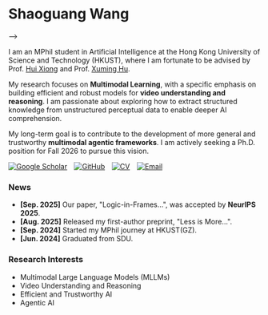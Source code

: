 <!-- 

[![senli1073](https://img.shields.io/badge/senli1073-github-blue?logo=github)](https://github.com/senli1073)

He is currently a Fellow in the Department of Earth and Planetary Sciences (EPS) at Harvard University.

#### Contact

Email: senli[at]fas.harvard.edu

#### Education
M.E., Computer Science and Technology, China University of Mining and Technology, 2022—2025.\
B.E., Data Science and Big Data Technology, China University of Mining and Technology, 2018—2022.

#### Research Interests
Deep Learning, Artificial Intelligence Seismology, Mine Microseismic.
 -->

<!-- # Shaoguang Wang

<p align="center" class="social-badges">
  <a href="https://scholar.google.com/citations?hl=en&user=WBhTMFAAAAAJ"><img alt="Google Scholar" src="https://img.shields.io/badge/Google_Scholar-Shaoguang_WANG-4285F4?logo=google-scholar&style=social"></a>
  <a href="https://github.com/shaoguangwang"><img alt="GitHub" src="https://img.shields.io/badge/GitHub-shaoguangwang-181717?logo=github&style=social"></a>
</p>

I am an MPhil student in Artificial Intelligence at the Hong Kong University of Science and Technology (GuangZhou), advised by Prof. [Hui Xiong](https://scholar.google.com/citations?user=cVDF1tkAAAAJ&hl=en) and Prof. [Xuming Hu](https://xuminghu.github.io/). My current research focuses on **Multimodal Learning**, with a specific emphasis on building efficient and robust models for video understanding and reasoning.

My long-term goal and primary interest for my PhD is to develop more general **multimodal agentic frameworks** that can reason and reflect. I am actively seeking a Ph.D. position for Fall 2026 to pursue this vision.

### Contact
- **Personal Email:** shaoguangwang9[at]gmail.com
- **Institutional Email:** swang440[at]connect.hkust-gz.edu.cn

### Education
- M.Phil., Artificial Intelligence, The Hong Kong University of Science and Technology (GuangZhou), 2024—2026 (Expected).
- B.Eng., Computer Science and Technology, Shandong University, 2020—2024.

### Research Interests
- Multimodal Large Language Models (MLLMs)
- Video Understanding and Reasoning
- Trustworthy AI
- Agentic AI -->

<!-- ---
layout: default
--- -->

# Shaoguang Wang

<!-- <div style="display: flex; align-items: flex-start;">
    <div style="flex: 1; margin-right: 20px;">
        <p>
            I am an MPhil student in Artificial Intelligence at the Hong Kong University of Science and Technology (GuangZhou), where I am fortunate to be advised by Prof. <a href="https://scholar.google.com/citations?user=cVDF1tkAAAAJ&hl=en">Hui Xiong</a> and Prof. <a href="https://xuminghu.github.io/">Xuming Hu</a>.
        </p>
        <p>
            My research focuses on <strong>Multimodal Learning</strong>, with a specific emphasis on building efficient and robust models for <strong>video understanding and reasoning</strong>. I am passionate about exploring how to extract structured knowledge from unstructured perceptual data to enable deeper AI comprehension.
        </p>
        <p>
            My long-term goal is to contribute to the development of more general and trustworthy <strong>multimodal agentic frameworks</strong>. I am actively seeking a Ph.D. position for Fall 2026 to pursue this vision.
        </p>
        <p align="left" class="social-badges">
          <a href="https://scholar.google.com/citations?hl=en&user=WBhTMFAAAAAJ" style="margin-right: 10px;"><img alt="Google Scholar" src="https://img.shields.io/badge/Google_Scholar-Shaoguang_WANG-4285F4?logo=google-scholar&style=flat"></a>
          <a href="https://github.com/shaoguangwang" style="margin-right: 10px;"><img alt="GitHub" src="https://img.shields.io/badge/GitHub-shaoguangwang-181717?logo=github&style=flat"></a>
          <a href="https://drive.google.com/file/d/1XGKZsZyPMJryoMQImAz5ffUO7epkM43l/view?usp=sharing" style="margin-right: 10px;"><img alt="CV" src="https://img.shields.io/badge/CV-PDF-D14836?logo=adobe-acrobat-reader&style=flat"></a>
          <a href="mailto:shaoguangwang9@gmail.com"><img alt="Email" src="https://img.shields.io/badge/Email-shaoguangwang9-red?logo=gmail&style=flat"></a>
        </p>
    </div>
    <!-- <div style="flex: 0 0 150px;">
        <img src="/static/assets/img/profile_pic.jpg" alt="Shaoguang Wang" style="width: 150px; border-radius: 50%;">
    </div> -->
</div> -->

<p>
    I am an MPhil student in Artificial Intelligence at the Hong Kong University of Science and Technology (HKUST), where I am fortunate to be advised by Prof. <a href="https://scholar.google.com/citations?user=cVDF1tkAAAAJ&hl=en">Hui Xiong</a> and Prof. <a href="https://xuminghu.github.io/">Xuming Hu</a>.
</p>
<p>
    My research focuses on <strong>Multimodal Learning</strong>, with a specific emphasis on building efficient and robust models for <strong>video understanding and reasoning</strong>. I am passionate about exploring how to extract structured knowledge from unstructured perceptual data to enable deeper AI comprehension.
</p>
<p>
    My long-term goal is to contribute to the development of more general and trustworthy <strong>multimodal agentic frameworks</strong>. I am actively seeking a Ph.D. position for Fall 2026 to pursue this vision.
</p>
<p align="left" class="social-badges">
  <a href="https://scholar.google.com/citations?hl=en&user=WBhTMFAAAAAJ" style="margin-right: 10px;"><img alt="Google Scholar" src="https://img.shields.io/badge/Google_Scholar-Shaoguang_WANG-4285F4?logo=google-scholar&style=flat"></a>
  <a href="https://github.com/shaoguangwang" style="margin-right: 10px;"><img alt="GitHub" src="https://img.shields.io/badge/GitHub-shaoguangwang-181717?logo=github&style=flat"></a>
  <a href="https://drive.google.com/file/d/1XGKZsZyPMJryoMQImAz5ffUO7epkM43l/view?usp=sharing" style="margin-right: 10px;"><img alt="CV" src="https://img.shields.io/badge/CV-PDF-D14836?logo=adobe-acrobat-reader&style=flat"></a>
  <a href="mailto:shaoguangwang9@gmail.com"><img alt="Email" src="https://img.shields.io/badge/Email-shaoguangwang9-red?logo=gmail&style=flat"></a>
</p>

### News
- **[Sep. 2025]** Our paper, "Logic-in-Frames...", was accepted by **NeurIPS 2025**.
- **[Aug. 2025]** Released my first-author preprint, "Less is More...".
- **[Sep. 2024]** Started my MPhil journey at HKUST(GZ).
- **[Jun. 2024]** Graduated from SDU.

### Research Interests
- Multimodal Large Language Models (MLLMs)
- Video Understanding and Reasoning
- Efficient and Trustworthy AI
- Agentic AI 